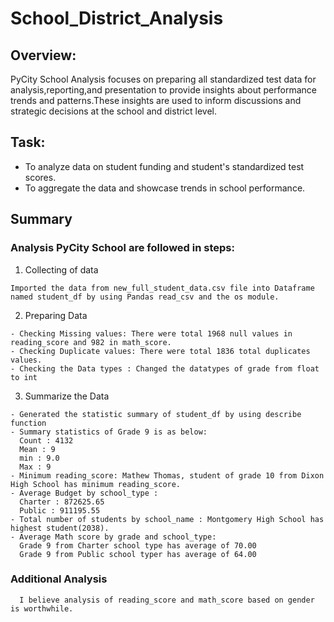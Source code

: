 # School_District_Analysis
## Overview:
  PyCity School Analysis focuses on preparing all standardized test data for analysis,reporting,and presentation to provide insights about performance trends and patterns.These insights are used to inform discussions and strategic decisions at the school and district level.
  
## Task:
- To analyze data on student funding and student's standardized test scores.
- To aggregate the data and showcase trends in school performance.

## Summary

 ### Analysis PyCity School are followed in steps:
 
  1. Collecting of data
  
    Imported the data from new_full_student_data.csv file into Dataframe named student_df by using Pandas read_csv and the os module.
    
  2. Preparing Data
  
    - Checking Missing values: There were total 1968 null values in reading_score and 982 in math_score.
    - Checking Duplicate values: There were total 1836 total duplicates values.
    - Checking the Data types : Changed the datatypes of grade from float to int
    
  3. Summarize the Data
    
    - Generated the statistic summary of student_df by using describe function
    - Summary statistics of Grade 9 is as below:
      Count : 4132
      Mean : 9
      min : 9.0
      Max : 9
    - Minimum reading_score: Mathew Thomas, student of grade 10 from Dixon High School has minimum reading_score.
    - Average Budget by school_type :
      Charter : 872625.65
      Public : 911195.55
    - Total number of students by school_name : Montgomery High School has highest student(2038).
    - Average Math score by grade and school_type:
      Grade 9 from Charter school type has average of 70.00 
      Grade 9 from Public school typer has average of 64.00
      
   ### Additional Analysis
   
      I believe analysis of reading_score and math_score based on gender is worthwhile.
